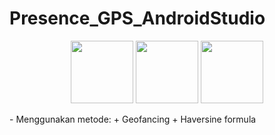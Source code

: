 # Presence_GPS_AndroidStudio
<p align="center">
 <img src="https://user-images.githubusercontent.com/52531952/103861227-ab85a380-50ef-11eb-83a9-eea00748db1b.png" width="100px">
 <img src="https://user-images.githubusercontent.com/52531952/103861233-acb6d080-50ef-11eb-96cf-3a291519494c.png" width="100px">
 <img src="https://user-images.githubusercontent.com/52531952/103861236-ade7fd80-50ef-11eb-9119-3e636e684651.png" width="100px">
</p>
- Menggunakan metode:
 + Geofancing
 + Haversine formula
